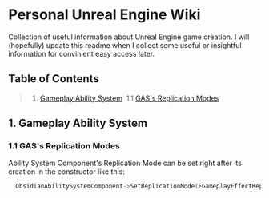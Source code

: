 # Personal Unreal Engine Wiki

Collection of useful information about Unreal Engine game creation. I will (hopefully) update this readme when I collect some useful or insightful information for convinient easy access later.

<a name="table-of-contents"></a>
## Table of Contents

> 1. [Gameplay Ability System](#gas)
>    &nbsp;1.1 [GAS's Replication Modes](#gas-modes)

<a name="gas"></a>
## 1. Gameplay Ability System

<a name="gas-modes"></a>
### 1.1 GAS's Replication Modes

Ability System Component's Replication Mode can be set right after its creation in the constructor like this:

```c++
  ObsidianAbilitySystemComponent->SetReplicationMode(EGameplayEffectReplicationMode);
```



